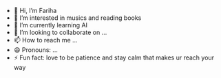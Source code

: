 - 👋 Hi, I’m Fariha
- 👀 I’m interested in musics and reading books 
- 🌱 I’m currently learning AI
- 💞️ I’m looking to collaborate on ...
- 📫 How to reach me ...
- 😄 Pronouns: ...
- ⚡ Fun fact: love to be patience and stay calm that makes ur reach your way 

<!---
Fariha812/Fariha812 is a ✨ special ✨ repository because its `README.md` (this file) appears on your GitHub profile.
You can click the Preview link to take a look at your changes.
--->
